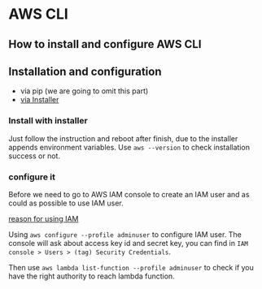 
# AWS CLI

## How to install and configure AWS CLI

## Installation and configuration

- via pip (we are going to omit this part)
- [via Installer](#installer)

[](#installer)

### Install with installer

Just follow the instruction and reboot after finish, due to the installer appends environment variables. Use `aws --version` to check installation success or not.

### configure it

Before we need to go to AWS IAM console to create an IAM user and as could as possible to use IAM user.

[reason for using IAM](/00.AWS-IAM/README.md)

Using `aws configure --profile adminuser` to configure IAM user. The console will ask about access key id and secret key, you can find in `IAM console > Users > (tag) Security Credentials`.

Then use `aws lambda list-function --profile adminuser` to check if you have the right authority to reach lambda function.
